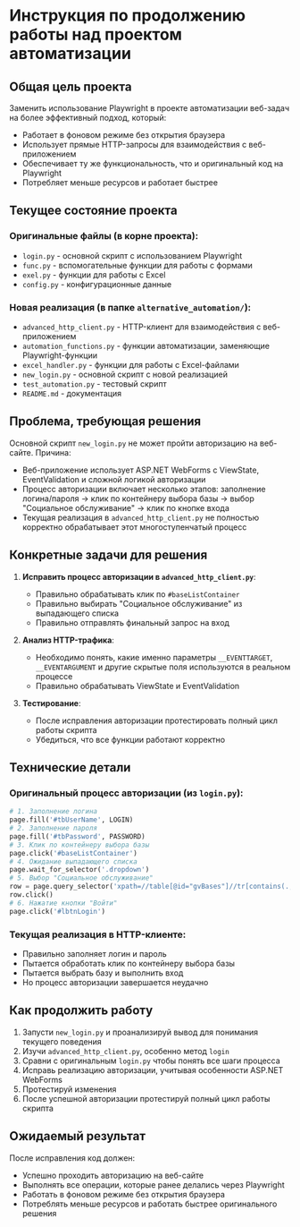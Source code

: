 # Инструкция по продолжению работы над проектом автоматизации

## Общая цель проекта

Заменить использование Playwright в проекте автоматизации веб-задач на более эффективный подход, который:
- Работает в фоновом режиме без открытия браузера
- Использует прямые HTTP-запросы для взаимодействия с веб-приложением
- Обеспечивает ту же функциональность, что и оригинальный код на Playwright
- Потребляет меньше ресурсов и работает быстрее

## Текущее состояние проекта

### Оригинальные файлы (в корне проекта):
- `login.py` - основной скрипт с использованием Playwright
- `func.py` - вспомогательные функции для работы с формами
- `exel.py` - функции для работы с Excel
- `config.py` - конфигурационные данные

### Новая реализация (в папке `alternative_automation/`):
- `advanced_http_client.py` - HTTP-клиент для взаимодействия с веб-приложением
- `automation_functions.py` - функции автоматизации, заменяющие Playwright-функции
- `excel_handler.py` - функции для работы с Excel-файлами
- `new_login.py` - основной скрипт с новой реализацией
- `test_automation.py` - тестовый скрипт
- `README.md` - документация

## Проблема, требующая решения

Основной скрипт `new_login.py` не может пройти авторизацию на веб-сайте. Причина:
- Веб-приложение использует ASP.NET WebForms с ViewState, EventValidation и сложной логикой авторизации
- Процесс авторизации включает несколько этапов: заполнение логина/пароля → клик по контейнеру выбора базы → выбор "Социальное обслуживание" → клик по кнопке входа
- Текущая реализация в `advanced_http_client.py` не полностью корректно обрабатывает этот многоступенчатый процесс

## Конкретные задачи для решения

1. **Исправить процесс авторизации в `advanced_http_client.py`**:
   - Правильно обрабатывать клик по `#baseListContainer`
   - Правильно выбирать "Социальное обслуживание" из выпадающего списка
   - Правильно отправлять финальный запрос на вход

2. **Анализ HTTP-трафика**:
   - Необходимо понять, какие именно параметры `__EVENTTARGET`, `__EVENTARGUMENT` и другие скрытые поля используются в реальном процессе
   - Правильно обрабатывать ViewState и EventValidation

3. **Тестирование**:
   - После исправления авторизации протестировать полный цикл работы скрипта
   - Убедиться, что все функции работают корректно

## Технические детали

### Оригинальный процесс авторизации (из `login.py`):
```python
# 1. Заполнение логина
page.fill('#tbUserName', LOGIN)
# 2. Заполнение пароля
page.fill('#tbPassword', PASSWORD)
# 3. Клик по контейнеру выбора базы
page.click('#baseListContainer')
# 4. Ожидание выпадающего списка
page.wait_for_selector('.dropdown')
# 5. Выбор "Социальное обслуживание"
row = page.query_selector('xpath=//table[@id="gvBases"]//tr[contains(., "Социальное обслуживание")]')
row.click()
# 6. Нажатие кнопки "Войти"
page.click('#lbtnLogin')
```

### Текущая реализация в HTTP-клиенте:
- Правильно заполняет логин и пароль
- Пытается обработать клик по контейнеру выбора базы
- Пытается выбрать базу и выполнить вход
- Но процесс авторизации завершается неудачно

## Как продолжить работу

1. Запусти `new_login.py` и проанализируй вывод для понимания текущего поведения
2. Изучи `advanced_http_client.py`, особенно метод `login`
3. Сравни с оригинальным `login.py` чтобы понять все шаги процесса
4. Исправь реализацию авторизации, учитывая особенности ASP.NET WebForms
5. Протестируй изменения
6. После успешной авторизации протестируй полный цикл работы скрипта

## Ожидаемый результат

После исправления код должен:
- Успешно проходить авторизацию на веб-сайте
- Выполнять все операции, которые ранее делались через Playwright
- Работать в фоновом режиме без открытия браузера
- Потреблять меньше ресурсов и работать быстрее оригинального решения